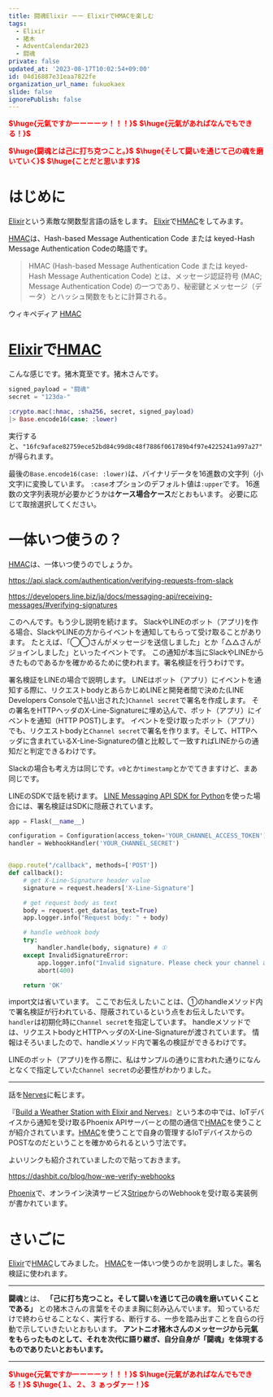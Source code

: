 ```yaml
---
title: 闘魂Elixir ーー ElixirでHMACを楽しむ
tags:
  - Elixir
  - 猪木
  - AdventCalendar2023
  - 闘魂
private: false
updated_at: '2023-08-17T10:02:54+09:00'
id: 04d16887e31eaa7822fe
organization_url_name: fukuokaex
slide: false
ignorePublish: false
---
```

<b><font color="red">$\huge{元氣ですかーーーーッ！！！}$</font></b>
<b><font color="red">$\huge{元氣があればなんでもできる！}$</font></b>

<b><font color="red">$\huge{闘魂とは己に打ち克つこと。}$</font></b>
<b><font color="red">$\huge{そして闘いを通じて己の魂を磨いていく}$</font></b>
<b><font color="red">$\huge{ことだと思います}$</font></b>


# はじめに

[Elixir](https://elixir-lang.org/)という素敵な関数型言語の話をします。
[Elixir](https://elixir-lang.org/)で[HMAC](https://datatracker.ietf.org/doc/html/rfc2104)をしてみます。

[HMAC](https://datatracker.ietf.org/doc/html/rfc2104)は、Hash-based Message Authentication Code または keyed-Hash Message Authentication Codeの略語です。

> HMAC (Hash-based Message Authentication Code または keyed-Hash Message Authentication Code) とは、メッセージ認証符号 (MAC; Message Authentication Code) の一つであり、秘密鍵とメッセージ（データ）とハッシュ関数をもとに計算される。

ウィキペディア [HMAC](https://ja.wikipedia.org/wiki/HMAC)



# [Elixir](https://elixir-lang.org/)で[HMAC](https://datatracker.ietf.org/doc/html/rfc2104)

こんな感じです。猪木寛至です。猪木さんです。  


```elixir
signed_payload = "闘魂"
secret = "123da-"

:crypto.mac(:hmac, :sha256, secret, signed_payload)
|> Base.encode16(case: :lower)
```

実行すると、`"16fc9aface82759ece52bd84c99d8c48f7886f061789b4f97e4225241a997a27"`が得られます。

最後の`Base.encode16(case: :lower)`は、バイナリデータを16進数の文字列（小文字)に変換しています。
`:case`オプションのデフォルト値は`:upper`です。
16進数の文字列表現が必要かどうかは**ケース場合ケース**だとおもいます。
必要に応じて取捨選択してください。

# 一体いつ使うの？

[HMAC](https://datatracker.ietf.org/doc/html/rfc2104)は、一体いつ使うのでしょうか。

https://api.slack.com/authentication/verifying-requests-from-slack

https://developers.line.biz/ja/docs/messaging-api/receiving-messages/#verifying-signatures

このへんです。もう少し説明を続けます。
SlackやLINEのボット（アプリ)を作る場合、SlackやLINEの方からイベントを通知してもらって受け取ることがあります。
たとえば、「◯◯さんがメッセージを送信しました」とか「△△さんがジョインしました」といったイベントです。
この通知が本当にSlackやLINEからきたものであるかを確かめるために使われます。署名検証を行うわけです。

署名検証をLINEの場合で説明します。
LINEはボット（アプリ）にイベントを通知する際に、リクエストbodyとあらかじめLINEと開発者間で決めた(LINE Developers Consoleで払い出された)`Channel secret`で署名を作成します。
その署名をHTTPヘッダのX-Line-Signatureに埋め込んで、ボット（アプリ）にイベントを通知（HTTP POST)します。
イベントを受け取ったボット（アプリ）でも、リクエストbodyと`Channel secret`で署名を作ります。そして、HTTPヘッダに含まれているX-Line-Signatureの値と比較して一致すればLINEからの通知だと判定できるわけです。

Slackの場合も考え方は同じです。`v0`とか`timestamp`とかでてきますけど、まあ同じです。

LINEのSDKで話を続けます。
[LINE Messaging API SDK for Python](https://github.com/line/line-bot-sdk-python)を使った場合には、署名検証はSDKに隠蔽されています。

```python
app = Flask(__name__)

configuration = Configuration(access_token='YOUR_CHANNEL_ACCESS_TOKEN')
handler = WebhookHandler('YOUR_CHANNEL_SECRET')


@app.route("/callback", methods=['POST'])
def callback():
    # get X-Line-Signature header value
    signature = request.headers['X-Line-Signature']

    # get request body as text
    body = request.get_data(as_text=True)
    app.logger.info("Request body: " + body)

    # handle webhook body
    try:
        handler.handle(body, signature) # ①
    except InvalidSignatureError:
        app.logger.info("Invalid signature. Please check your channel access token/channel secret.")
        abort(400)

    return 'OK'
```

import文は省いています。
ここでお伝えしたいことは、①のhandleメソッド内で署名検証が行われている、隠蔽されているという点をお伝えしたいです。
`handler`は初期化時に`Channel secret`を指定しています。
handleメソッドでは、リクエストbodyとHTTPヘッダのX-Line-Signatureが渡されています。
情報はそろいましたので、handleメソッド内で署名の検証ができるわけです。

LINEのボット（アプリ)を作る際に、私はサンプルの通りに言われた通りになんとなくで指定していた`Channel secret`の必要性がわかりました。

---

話を[Nerves](https://nerves-project.org/)に転じます。

『[Build a Weather Station with Elixir and Nerves](https://pragprog.com/titles/passweather/build-a-weather-station-with-elixir-and-nerves/)』という本の中では、IoTデバイスから通知を受け取るPhoenix APIサーバーとの間の通信で[HMAC](https://datatracker.ietf.org/doc/html/rfc2104)を使うことが紹介されています。[HMAC](https://datatracker.ietf.org/doc/html/rfc2104)を使うことで自身の管理するIoTデバイスからのPOSTなのだということを確かめられるという寸法です。

よいリンクも紹介されていましたので貼っておきます。

https://dashbit.co/blog/how-we-verify-webhooks

[Phoenix](https://www.phoenixframework.org/)で、オンライン決済サービス[Stripe](https://stripe.com/jp)からのWebhookを受け取る実装例が書かれています。

# さいごに

[Elixir](https://elixir-lang.org/)で[HMAC](https://datatracker.ietf.org/doc/html/rfc2104)してみました。
[HMAC](https://datatracker.ietf.org/doc/html/rfc2104)を一体いつ使うのかを説明しました。署名検証に使われます。

---


**闘魂**とは、  **「己に打ち克つこと。そして闘いを通じて己の魂を磨いていくことである」** との猪木さんの言葉をそのまま胸に刻み込んでいます。
知っているだけで終わらせることなく、実行する、断行する、一歩を踏み出すことを自らの行動で示していきたいとおもいます。
**アントニオ猪木さんのメッセージから元氣をもらったものとして、それを次代に語り継ぎ、自分自身が「闘魂」を体現するものでありたいとおもいます。**

---

<b><font color="red">$\huge{元氣ですかーーーーッ！！！}$</font></b>
<b><font color="red">$\huge{元氣があればなんでもできる！}$</font></b>
<b><font color="red">$\huge{１、２、３ ぁっダァー！}$</font></b>
